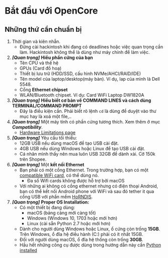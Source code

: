 # Bắt đầu với OpenCore

## Những thứ cần chuẩn bị
  
1. Thời gian và kiên nhẫn.
   * Đừng cài hackintosh khi đang có deadlines hoặc việc quan trọng cần làm. Hackintosh không thể là dùng như máy chính để làm việc.
2. _**[Quan trọng]**_ **Hiểu phần cứng của bạn**
   * Tên CPU và thế hệ
   * GPUs (Card đồ hoạ)
   * Thiết bị lưu trữ (HDD/SSD, cấu hình NVMe/AHCI/RAID/IDE)
   * Tên model của laptop/desktop(máy bàn). Ví dụ, lap của mình là Dell 5548. 
   * Cổng **Ethernet chipset**
   * WLAN/Bluetooth chipset. Ví dụ: Card WiFi Laptop DW1820A
3. _**[Quan trọng]**_ **Hiểu biết cơ bản về COMMAND LINES và cách dùng TERMINAL/COMMAND PROMPT**
   * Đây là điều kiện cần. Phải biết rõ lệnh `cd` là dùng để duyệt vào thư mục hay là xoá một file,..
4. _**[Quan trọng]**_ Một máy tính có phần cứng tương thích. Xem thêm ở mục _**Compatibility**_.
   * [Hardware Limitations page](macos-limits.md)
5. _**[Quan trọng]**_ Yêu cầu tối thiểu:
   * 12GB USB nếu dùng macOS để tạo USB cài đặt.
   * 4GB USB nếu dùng Windows hoặc Linux để tạo USB cài đặt.
   * Cá nhân mình thấy nên mua luôn USB 32GB để dành xài. Cỡ 150k trên Shopee.
6. _**[Quan trọng]**_ Một **kết nối Ethernet**
   * Bạn phải có một cổng Ethernet. Trong trường hợp, bạn có một [compatible WiFi card](https://dortania.github.io/Wireless-Buyers-Guide/), có thể dùng nó.
     * Đa số Wifi cards không được hỗ trợ bởi macOS
   * Với những ai không có cổng ethernet nhưng có điện thoại Android, bạn có thể kết nối Android phone với WiFi và sau đó tether it qua cổng USB với phần mềm [HoRNDIS](https://joshuawise.com/horndis#available_versions).
7. _**[Quan trọng]**_ **Proper OS Installation:**
   * Có một thiết bị đang dùng:
     * macOS (bảng càng mới càng tốt)
     * Windows (Windows 10, 1703 hoặc mới hơn)
     * Linux (cài sẵn Python 2.7 hoặc mới hơn)
   * Dành cho người dùng Windows hoặc Linux, ổ cứng còn trống **15GB**. Trên Windows, ổ đĩa hệ điều hành (C:) phải có ít nhất 15GB.
   * Đối với người dùng macOS, ổ đĩa hệ thống còn trống **30GB**.
   * Hầu hết những công cụ được dùng trong hướng dẫn này cần [Python installed](https://www.python.org/downloads/)
